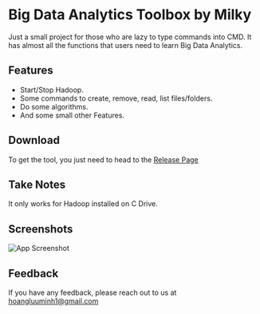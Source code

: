 
# Big Data Analytics Toolbox by Milky

Just a small project for those who are lazy to type commands into CMD. It has almost all the functions that users need to learn Big Data Analytics.


## Features

- Start/Stop Hadoop.
- Some commands to create, remove, read, list files/folders.
- Do some algorithms.
- And some small other Features.


## Download

To get the tool, you just need to head to the [Release Page](https://github.com/BeSuaIT/Big-Data-Analytics-Toolbox-by-Milky/releases)
    
## Take Notes

It only works for Hadoop installed on C Drive.



## Screenshots

![App Screenshot](https://i.imgur.com/VawJJ41.png)


## Feedback

If you have any feedback, please reach out to us at hoangluuminh1@gmail.com

